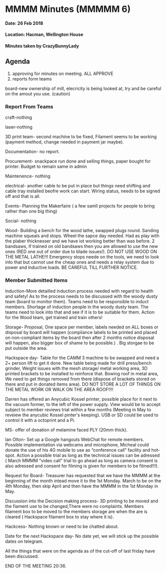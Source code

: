 # MMMM Minutes (MMMMM 6)
#### Date: 26 Feb 2018
#### Location: Hacman, Wellington House
#### Minutes taken by CrazyBunnyLady
## Agenda
1. approving for minutes on meeting. ALL APPROVE
2. reports form teams

board-new ownership of mill, elecricity is being looked at, try and be careful on the amout you use. (caution)

### Report From Teams
craft-nothing

laser-nothing

3D print team- second machine to be fixed, Filament seems to be working (payment method, change needed in payment jar maybe). 

Documentation- no report. 

Procurement- snackpace run done and selling things, paper bought for printer. Budget to remain same in admin

Maintenence- nothing

electrical- another cable to be put in place but things need shifting and cable tray installed beofre work can start. Wiring status, needs to be signed off and that is all. 

Events- Planning the Makerfaire ( a few samll projects for people to bring rather than one big thing)

Social- nothing

Wood- Building a bench for the wood lathe, swapped plugs round. Sanding machine squeals and stops. Wheel the sapce day needed. Had as play with the plaber thicknesser and we have iot working better than was before. 2 bandsaws, If trained on old bandsaws then you are allowed to use the new ones (RED one out of order due to blade issues!). DO NOT USE WOOD ON THE METAL LATHE!!!
Emergency stops neede on the tools, we need to look into that but cannot use the cheap ones and needs a relay system due to power and inductive loads. BE CAREFUL TILL FURTHER NOTICE.
 
### Member Submitted Items

Induction-More detailled induction process needed with regard to health and safety! As to the process needs to be discussed with the woody dusty team (board to monitor them). Teams need to be responsible to induct members. Shortage of induction people in the woody dusty team. The teams need to look into that and see if it is to be suitable for them. Action for the Wood team, get trained and train others!

Storage- Proposal, One space per member, labels needed on ALL boxes or disposal by board will happen (compliance labels to be printed and placed on non-compliant items by the board then after 2 months notice disposal will happen, also bigger box of shame to be possible.) . Big storgae to be put outside the area. 


Hackspace day- Table for the CAMM 3 machine to be swapped and need a 2+ person lift to get it done. New table being made for drill press/bench grinder,  Weight issues with the mesh storage/ metal working area, 3D printed brackets to be installed to reinforce that. Bowing roof in metal area, We need to get things removed from there (dispose of brackets stored on there and put in donated items area). DO NOT STORE A LOT OF THINGS ON THE METAL WORK OR WALK ON THE AREA ROOF!!!!

 Darren has offered an Anycubic Kossel printer, possible place for it next to the vacuum former, to the left of the power supply. View would be to accept subject to member reviews trial within a few months (Meeting in May to reveiew the anycubic Kossel pinter's keeping). USB or SD could be used to control it with a octoprint and a Pi. 

MS- offer of donation of melamine faced PLY (20mm thick).
 
Ian Olton- Set up a Google hangouts WebChat for remote members. Possible implementation via webcams and microphone, Micheal could donate the use of his 4G mobile to use as “conference call” facility and hot-spot. Action a possible trial as long as the technical issues can be adressed ( March MMMM “video call” trial to go ahead as long as camera consent is also adressed and consent for filming is given for members to be filmed!!!). 

Request for Board- Treasurer has requested that we have the MMMM at the beginning of the month intead move it to the 1st Monday. March to be on the 4th Monday, then skip April and then have the MMMM in the 1st Monday in May.

Discussion into the Decision making process- 3D printing to be moved and the fiament use to  be changed,There were no complaints. Members filament box to be moved to the members storage are when the are is cleared ( Hackspace filament box to stay where it is).

Hackcess- Nothing known or need to be chatted about.

Date for the next Hackspace day- No date yet, we will stick up the possible dates on telegram. 

All the things that were on the agenda as of the cut-off of last friday have been discussed. 

END OF THE MEETING 20:36.